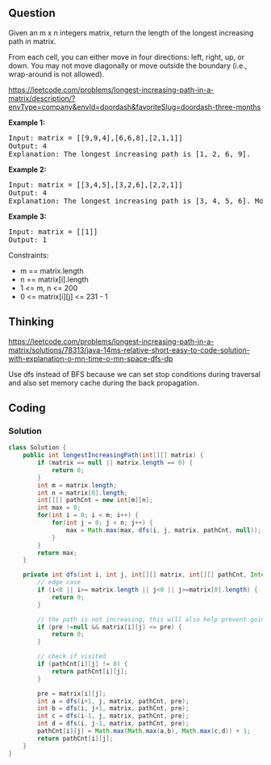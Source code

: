 ## Question
Given an m x n integers matrix, return the length of the longest increasing path in matrix.  
  
From each cell, you can either move in four directions: left, right, up, or down. You may not move diagonally or move outside the boundary (i.e., wrap-around is not allowed).  

https://leetcode.com/problems/longest-increasing-path-in-a-matrix/description/?envType=company&envId=doordash&favoriteSlug=doordash-three-months
 

**Example 1:**
<pre>
Input: matrix = [[9,9,4],[6,6,8],[2,1,1]]
Output: 4
Explanation: The longest increasing path is [1, 2, 6, 9].
</pre>

**Example 2:**
<pre>
Input: matrix = [[3,4,5],[3,2,6],[2,2,1]]
Output: 4
Explanation: The longest increasing path is [3, 4, 5, 6]. Moving diagonally is not allowed.
</pre>

**Example 3:**
<pre>
Input: matrix = [[1]]
Output: 1
</pre>

Constraints:
* m == matrix.length
* n == matrix[i].length
* 1 <= m, n <= 200
* 0 <= matrix[i][j] <= 231 - 1

## Thinking
https://leetcode.com/problems/longest-increasing-path-in-a-matrix/solutions/78313/java-14ms-relative-short-easy-to-code-solution-with-explanation-o-mn-time-o-mn-space-dfs-dp

Use dfs instead of BFS because we can set stop conditions during traversal and also set memory cache during the back propagation.

## Coding
### Solution
```java
class Solution {
    public int longestIncreasingPath(int[][] matrix) {
        if (matrix == null || matrix.length == 0) {
            return 0;
        }
        int m = matrix.length;
        int n = matrix[0].length;
        int[][] pathCnt = new int[m][n];
        int max = 0;
        for(int i = 0; i < m; i++) {
            for(int j = 0; j < n; j++) {
                max = Math.max(max, dfs(i, j, matrix, pathCnt, null));
            }
        }
        return max;
    }

    private int dfs(int i, int j, int[][] matrix, int[][] pathCnt, Integer pre) {
        // edge case
        if (i<0 || i>= matrix.length || j<0 || j>=matrix[0].length) {
            return 0;
        }

        // the path is not increasing, this will also help prevent going to visited nodes
        if (pre !=null && matrix[i][j] <= pre) {
            return 0;
        }

        // check if visited
        if (pathCnt[i][j] != 0) {
            return pathCnt[i][j];
        }

        pre = matrix[i][j];
        int a = dfs(i+1, j, matrix, pathCnt, pre);
        int b = dfs(i, j+1, matrix, pathCnt, pre);
        int c = dfs(i-1, j, matrix, pathCnt, pre);
        int d = dfs(i, j-1, matrix, pathCnt, pre);
        pathCnt[i][j] = Math.max(Math.max(a,b), Math.max(c,d)) + 1;
        return pathCnt[i][j];
    }
}
```